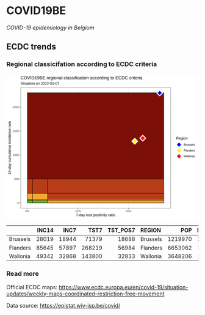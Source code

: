 
# COVID19BE

*COVID-19 epidemiology in Belgium*

## ECDC trends

### Regional classicifation according to ECDC criteria

![](COVID9BE-ecdc-trend.png)

|          | INC14 |  INC7 |   TST7 | TST\_POS7 | REGION   |     POP | INC14\_RT |       PR7 |        GR |
| :------- | ----: | ----: | -----: | --------: | :------- | ------: | --------: | --------: | --------: |
| Brussels | 28019 | 18944 |  71379 |     18688 | Brussels | 1219970 |  2296.696 | 0.2618137 | 1.0874931 |
| Flanders | 85645 | 57897 | 268219 |     56984 | Flanders | 6653062 |  1287.302 | 0.2124533 | 1.0865288 |
| Wallonia | 49342 | 32868 | 143800 |     32833 | Wallonia | 3648206 |  1352.500 | 0.2283241 | 0.9951439 |

### Read more

Official ECDC maps:
<https://www.ecdc.europa.eu/en/covid-19/situation-updates/weekly-maps-coordinated-restriction-free-movement>

Data source: <https://epistat.wiv-isp.be/covid/>
